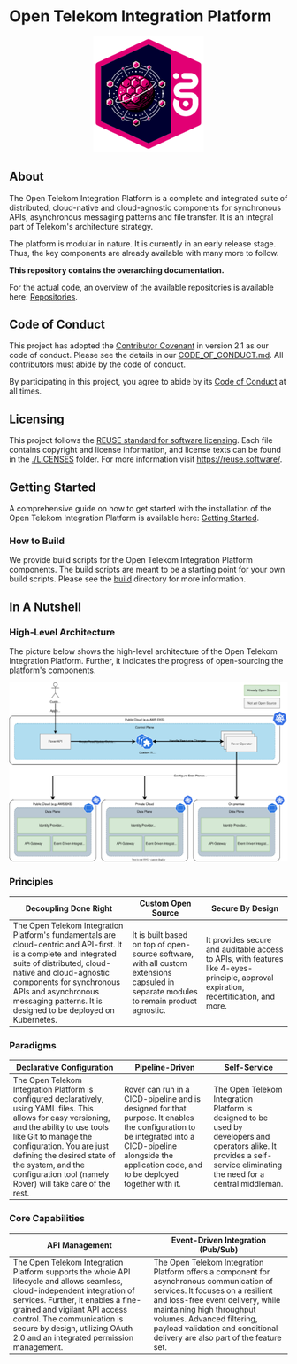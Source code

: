 <!--
SPDX-FileCopyrightText: 2025 Deutsche Telekom AG

SPDX-License-Identifier: CC0-1.0    
-->

# Open Telekom Integration Platform

<p align="center">
    <img src="img/Open-Telekom-Integration-Platform_Visual.svg" alt="Visual" width="200">
</p>

## About

The Open Telekom Integration Platform is a complete and integrated suite of distributed, cloud-native and cloud-agnostic
components for synchronous APIs, asynchronous messaging patterns and file transfer. It is an integral part of Telekom's
architecture strategy.

The platform is modular in nature. It is currently in an early release stage. Thus, the key components are already
available with many more to follow.

**This repository contains the overarching documentation.**

For the actual code, an overview of the available repositories is available
here: [Repositories](https://github.com/telekom/Open-Telekom-Integration-Platform/wiki/Repository-Overview).

## Code of Conduct

This project has adopted the [Contributor Covenant](https://www.contributor-covenant.org/) in version 2.1 as our code of
conduct. Please see the details in our [CODE_OF_CONDUCT.md](CODE_OF_CONDUCT.md). All contributors must abide by the code
of conduct.

By participating in this project, you agree to abide by its [Code of Conduct](./CODE_OF_CONDUCT.md) at all times.

## Licensing

This project follows the [REUSE standard for software licensing](https://reuse.software/).
Each file contains copyright and license information, and license texts can be found in the [./LICENSES](./LICENSES)
folder. For more information visit https://reuse.software/.

## Getting Started

A comprehensive guide on how to get started with the installation of the Open Telekom Integration Platform is available
here: [Getting Started](https://github.com/telekom/Open-Telekom-Integration-Platform/wiki/Getting-Started).

### How to Build

We provide build scripts for the Open Telekom Integration Platform components. The build scripts are meant to be a starting
point for your own build scripts. Please see the [build](./build) directory for more information.

## In A Nutshell

### High-Level Architecture

The picture below shows the high-level architecture of the Open Telekom Integration Platform. Further, it indicates the
progress of open-sourcing the platform's components.

![High-Level Architecture](./img/Open-Telekom-Integration-Platform_High-Level-Architecture.svg)

### Principles

| Decoupling Done Right                                                                                                                                                                                                                                                                         | Custom Open Source                                                                                                                    | Secure By Design                                                                                                                      |
|-----------------------------------------------------------------------------------------------------------------------------------------------------------------------------------------------------------------------------------------------------------------------------------------------|---------------------------------------------------------------------------------------------------------------------------------------|---------------------------------------------------------------------------------------------------------------------------------------|
| The Open Telekom Integration Platform's fundamentals are cloud-centric and API-first. It is a complete and integrated suite of distributed, cloud-native and cloud-agnostic components for synchronous APIs and asynchronous messaging patterns. It is designed to be deployed on Kubernetes. | It is built based on top of open-source software, with all custom extensions capsuled in separate modules to remain product agnostic. | It provides secure and auditable access to APIs, with features like 4-eyes-principle, approval expiration, recertification, and more. |

### Paradigms

| Declarative Configuration                                                                                                                                                                                                                                                                                             | Pipeline-Driven                                                                                                                                                                                            | Self-Service                                                                                                                                                             |
|-----------------------------------------------------------------------------------------------------------------------------------------------------------------------------------------------------------------------------------------------------------------------------------------------------------------------|------------------------------------------------------------------------------------------------------------------------------------------------------------------------------------------------------------|--------------------------------------------------------------------------------------------------------------------------------------------------------------------------|
| The Open Telekom Integration Platform is configured declaratively, using YAML files. This allows for easy versioning, and the ability to use tools like Git to manage the configuration. You are just defining the desired state of the system, and the configuration tool (namely Rover) will take care of the rest. | Rover can run in a CICD-pipeline and is designed for that purpose. It enables the configuration to be integrated into a CICD-pipeline alongside the application code, and to be deployed together with it. | The Open Telekom Integration Platform is designed to be used by developers and operators alike. It provides a self-service eliminating the need for a central middleman. |

### Core Capabilities

| API Management                                                                                                                                                                                                                                                                                                 | Event-Driven Integration (Pub/Sub)                                                                                                                                                                                                                                                                        | 
|----------------------------------------------------------------------------------------------------------------------------------------------------------------------------------------------------------------------------------------------------------------------------------------------------------------|-----------------------------------------------------------------------------------------------------------------------------------------------------------------------------------------------------------------------------------------------------------------------------------------------------------|
| The Open Telekom Integration Platform supports the whole API lifecycle and allows seamless, cloud-independent integration of services. Further, it enables a fine-grained and vigilant API access control. The communication is secure by design, utilizing OAuth 2.0 and an integrated permission management. | The Open Telekom Integration Platform offers a component for asynchronous communication of services. It focuses on a resilient and loss-free event delivery, while maintaining high throughput volumes. Advanced filtering, payload validation and conditional delivery are also part of the feature set. |
